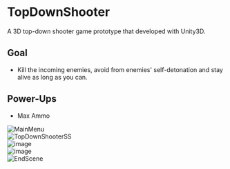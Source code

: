 # TopDownShooter
A 3D top-down shooter game prototype that developed with Unity3D. </br>

## Goal
- Kill the incoming enemies, avoid from enemies' self-detonation and stay alive as long as you can. </br>

## Power-Ups
- Max Ammo </br>

![MainMenu](https://user-images.githubusercontent.com/47994087/113713217-bac8bd00-96ef-11eb-8c5a-0f94ff924ace.png) </br>
![TopDownShooterSS](https://user-images.githubusercontent.com/47994087/113713322-dcc23f80-96ef-11eb-821e-daaf1fed3696.png) </br>
![image](https://user-images.githubusercontent.com/47994087/124766562-b3f45500-df3f-11eb-95c0-d42be24d19a0.png) </br>
![image](https://user-images.githubusercontent.com/47994087/124766604-bce52680-df3f-11eb-9530-7f04984ca1dc.png) </br>
![EndScene](https://user-images.githubusercontent.com/47994087/113713302-d764f500-96ef-11eb-899b-2d53df7fd8b1.png)

